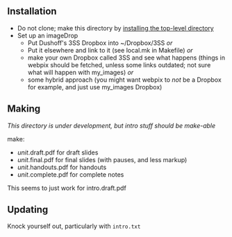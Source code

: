 
## Installation

* Do not clone; make this directory by [installing the top-level directory](https://github.com/Bio3SS/top/blob/master/README.md)
* Set up an imageDrop
	* Put Dushoff's 3SS Dropbox into ~/Dropbox/3SS _or_
	* Put it elsewhere and link to it (see local.mk in Makefile) _or_
	* make your own Dropbox called 3SS and see what happens (things in webpix should be fetched, unless some links outdated; not sure what will happen with my_images) _or_
	* some hybrid approach (you might want webpix to _not_ be a Dropbox for example, and just use my_images Dropbox)

## Making

_This directory is under development, but intro stuff should be make-able_

make:
* _unit_.draft.pdf for draft slides
* _unit_.final.pdf for final slides (with pauses, and less markup)
* _unit_.handouts.pdf for handouts
* _unit_.complete.pdf for complete notes

This seems to just work for intro.draft.pdf

## Updating

Knock yourself out, particularly with `intro.txt`
